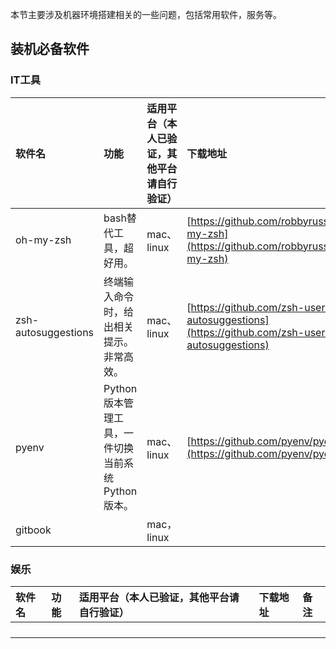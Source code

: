 本节主要涉及机器环境搭建相关的一些问题，包括常用软件，服务等。

## 装机必备软件

### IT工具

| 软件名 | 功能 | 适用平台（本人已验证，其他平台请自行验证） | 下载地址 | 备注 |
| :--- | :--- | :--- | :--- | :--- |
| oh-my-zsh | bash替代工具，超好用。 | mac、linux | [https://github.com/robbyrussell/oh-my-zsh](https://github.com/robbyrussell/oh-my-zsh) |  |
| zsh-autosuggestions | 终端输入命令时，给出相关提示。非常高效。 | mac、linux | [https://github.com/zsh-users/zsh-autosuggestions](https://github.com/zsh-users/zsh-autosuggestions) |  |
| pyenv | Python版本管理工具，一件切换当前系统Python版本。 | mac、linux | [https://github.com/pyenv/pyenv](https://github.com/pyenv/pyenv) |  |
| gitbook |  | mac，linux |  |  |

### 娱乐

| 软件名 | 功能 | 适用平台（本人已验证，其他平台请自行验证） | 下载地址 | 备注 |
| :--- | :--- | :--- | :--- | :--- |
|  |  |  |  |  |
|  |  |  |  |  |
|  |  |  |  |  |
|  |  |  |  |  |



